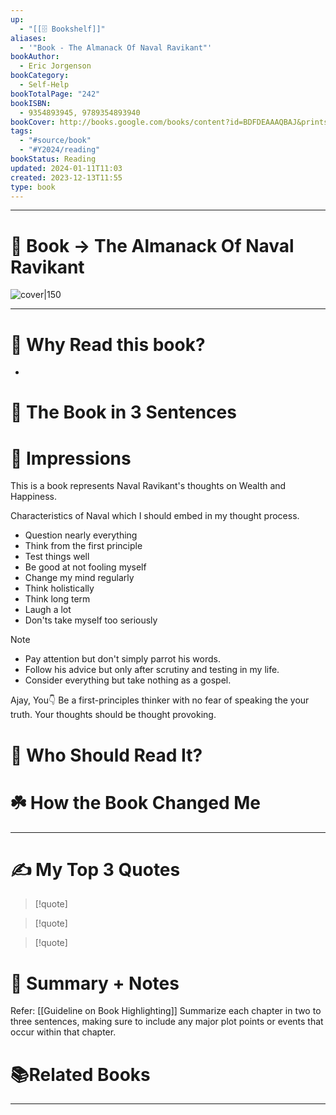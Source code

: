 ```yaml
---
up:
  - "[[🗄️ Bookshelf]]"
aliases:
  - '"Book - The Almanack Of Naval Ravikant"'
bookAuthor:
  - Eric Jorgenson
bookCategory:
  - Self-Help
bookTotalPage: "242"
bookISBN:
  - 9354893945, 9789354893940
bookCover: http://books.google.com/books/content?id=BDFDEAAAQBAJ&printsec=frontcover&img=1&zoom=1&source=gbs_api
tags:
  - "#source/book"
  - "#Y2024/reading"
bookStatus: Reading
updated: 2024-01-11T11:03
created: 2023-12-13T11:55
type: book
---
```


--- 
# 📔 Book -> The Almanack Of Naval Ravikant
![cover|150](http://books.google.com/books/content?id=BDFDEAAAQBAJ&printsec=frontcover&img=1&zoom=1&source=gbs_api)
___

# 🤔 Why Read this book?
- 

# 🚀 The Book in 3 Sentences

# 🎨 Impressions
This is a book represents Naval Ravikant's thoughts on Wealth and Happiness.

Characteristics of Naval which I should embed in my thought process.
   - Question nearly everything 
   - Think from the first principle
   - Test things well
   - Be good at not fooling myself 
   - Change my mind regularly 
   - Think holistically 
   - Think long term
   - Laugh a lot
   - Don'ts take myself too seriously 

Note 
- Pay attention but don't simply parrot his words.
- Follow his advice but only after scrutiny and testing in my life.
- Consider everything but take nothing as a gospel.

Ajay, You👇 Be a first-principles thinker with no fear of speaking the your truth.
Your thoughts should be thought provoking.

# 👤 Who Should Read It?

# ☘️ How the Book Changed Me

---
# ✍️ My Top 3 Quotes
> [!quote]

> [!quote]

> [!quote]


# 📒 Summary + Notes
Refer: [[Guideline on Book Highlighting]]
Summarize each chapter in two to three sentences, making sure to include any major plot points or events that occur within that chapter. 

# 📚Related Books

---






